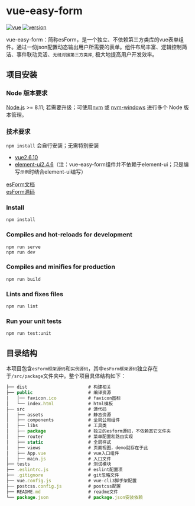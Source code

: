 # vue-easy-form

<p align="left">
  <a href="https://github.com/vuejs/vue"><img src="https://img.shields.io/badge/vue-2.6.10-brightgreen.svg" alt="vue"></a>
  <a href="https://www.npmjs.com/package/vue-easy-form"><img src="https://img.shields.io/npm/v/vue-easy-form.svg" alt="version"></a>
</p>

vue-easy-form：简称esForm，是一个独立、不依赖第三方类库的vue表单组件。通过一份json配置动态输出用户所需要的表单。组件布局丰富、逻辑控制简洁、事件联动灵活、`无缝对接第三方类库`, 极大地提高用户开发效率。

## 项目安装

### Node 版本要求
[Node.js](https://nodejs.org/en/) >= 8.11; 若需要升级；可使用[nvm](https://github.com/nvm-sh/nvm) 或 [nvm-windows](https://github.com/coreybutler/nvm-windows) 进行多个 Node 版本管理。

### 技术要求
`npm install` 会自行安装；无需特别安装
- [vue2.6.10](https://cn.vuejs.org/v2/guide/)
- [element-ui2.4.6](https://element.eleme.cn/#/zh-CN/component/installation)（注：vue-easy-form组件并不依赖于element-ui；只是编写`示例`时结合element-ui编写）

[esForm文档](https://chengaohe45.github.io/vue-easy-form-docs/dist/)  
[esForm源码](https://github.com/chengaohe45/vue-easy-form)

### Install
```
npm install
```

### Compiles and hot-reloads for development
```
npm run serve
npm run dev
```

### Compiles and minifies for production
```
npm run build
```

### Lints and fixes files
```
npm run lint
```

### Run your unit tests
```
npm run test:unit
```

## 目录结构
本项目包含`esForm框架源码`和`实例源码`，其中`esForm框架源码`独立存在于`/src/package`文件夹中。整个项目具体结构如下：

```js
├── dist                       # 构建相关
├── public                     # 编译资源
│   │── favicon.ico            # favicon图标
│   └── index.html             # html模板
├── src                        # 源代码
│   ├── assets                 # 静态资源
│   ├── components             # 全局公用组件
│   ├── libs                   # 工具类
│   ├── package                # 独立的esform源码，不依赖其它文件夹
│   ├── router                 # 菜单配置和路由实现
│   ├── static                 # 全局样式
│   ├── views                  # 页面视图，demo就存在于此
│   ├── App.vue                # vue入口组件
│   ├── main.js                # 入口文件
├── tests                      # 测试模块
├── .eslintrc.js               # eslint配置项
├── .gitignore                 # git忽略文件
├── vue.config.js              # vue-cli3脚手架配置
├── postcss.config.js          # postcss配置
├── README.md                  # readme文件
└── package.json               # package.json安装依赖
```